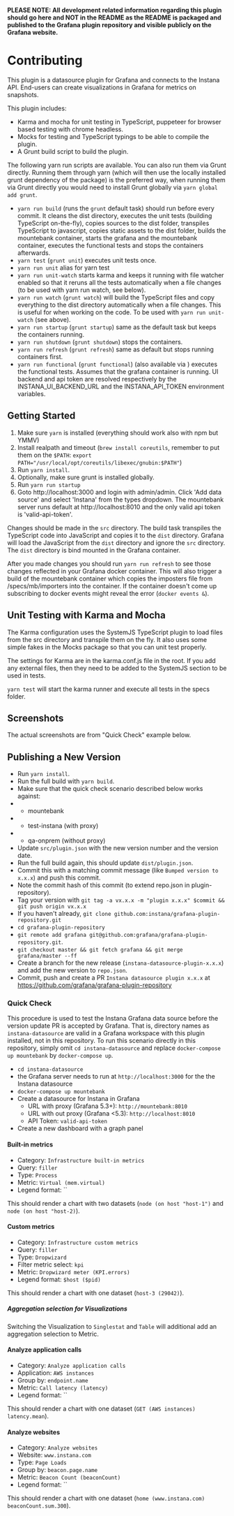 **PLEASE NOTE: All development related information regarding this plugin should go here and NOT in the README as the README is packaged and published to the Grafana plugin repository and visible publicly on the Grafana website.**

# Contributing

This plugin is a datasource plugin for Grafana and connects to the Instana API. End-users can create visualizations in Grafana for metrics on snapshots.

This plugin includes:

- Karma and mocha for unit testing in TypeScript, puppeteer for browser based testing with chrome headless.
- Mocks for testing and TypeScript typings to be able to compile the plugin.
- A Grunt build script to build the plugin.

The following yarn run scripts are available. You can also run them via Grunt directly. Running them through yarn (which will then use the locally installed grunt dependency of the package) is the preferred way, when running them via Grunt directly you would need to install Grunt globally via `yarn global add grunt`.

- `yarn run build` (runs the `grunt` default task) should run before every commit. It cleans the dist directory, executes the unit tests (building TypeScript on-the-fly), copies sources to the dist folder, transpiles TypeScript to javascript, copies static assets to the dist folder, builds the mountebank container, starts the grafana and the mountebank container, executes the functional tests and stops the containers afterwards.
- `yarn test` (`grunt unit`) executes unit tests once.
- `yarn run unit` alias for yarn test
- `yarn run unit-watch` starts karma and keeps it running with file watcher enabled so that it reruns all the tests automatically when a file changes (to be used with yarn run watch, see below).
- `yarn run watch` (`grunt watch`) will build the TypeScript files and copy everything to the dist directory automatically when a file changes. This is useful for when working on the code. To be used with `yarn run unit-watch` (see above).
- `yarn run startup` (`grunt startup`) same as the default task but keeps the containers running.
- `yarn run shutdown` (`grunt shutdown`) stops the containers.
- `yarn run refresh` (`grunt refresh`) same as default but stops running containers first.
- `yarn run functional` (`grunt functional`) (also available via ) executes the functional tests. Assumes that the grafana container is running. UI backend and api token are resolved respectively by the INSTANA_UI_BACKEND_URL and the INSTANA_API_TOKEN environment variables.

## Getting Started

1. Make sure `yarn` is installed (everything should work also with npm but YMMV)
2. Install realpath and timeout (`brew install coreutils`, remember to put them on the `$PATH`: `export PATH="/usr/local/opt/coreutils/libexec/gnubin:$PATH"`)
3. Run `yarn install`.
4. Optionally, make sure grunt is installed globally.
5. Run `yarn run startup`
6. Goto http://localhost:3000 and login with admin/admin. Click 'Add data source' and select 'Instana' from the types dropdown. The mountebank server runs default at http://localhost:8010 and the only valid api token is 'valid-api-token'.

Changes should be made in the `src` directory. The build task transpiles the TypeScript code into JavaScript and copies it to the `dist` directory. Grafana will load the JavaScript from the `dist` directory and ignore the `src` directory. The `dist` directory is bind mounted in the Grafana container.

After you made changes you should run `yarn run refresh` to see those changes reflected in your Grafana docker container. This will also trigger a build of the mountebank container which copies the imposters file from /specs/mb/importers into the container. If the container doesn't come up subscribing to docker events might reveal the error (`docker events &`).

## Unit Testing with Karma and Mocha

The Karma configuration uses the SystemJS TypeScript plugin to load files from the src directory and transpile them on the fly. It also uses some simple fakes in the Mocks package so that you can unit test properly.

The settings for Karma are in the karma.conf.js file in the root. If you add any external files, then they need to be added to the SystemJS section to be used in tests.

`yarn test` will start the karma runner and execute all tests in the specs folder.

## Screenshots

The actual screenshots are from "Quick Check" example below.

## Publishing a New Version

* Run `yarn install`.
* Run the full build with `yarn build`.
* Make sure that the quick check scenario described below works against:
* - mountebank
* - test-instana (with proxy)
* - qa-onprem (without proxy)
* Update `src/plugin.json` with the new version number and the version date.
* Run the full build again, this should update `dist/plugin.json`.
* Commit this with a matching commit message (like `Bumped version to x.x.x`) and push this commit.
* Note the commit hash of this commit (to extend repo.json in plugin-repository).
* Tag your version with `git tag -a vx.x.x -m "plugin x.x.x" $commit && git push origin vx.x.x`
* If you haven't already, `git clone github.com:instana/grafana-plugin-repository.git`
* `cd grafana-plugin-repository`
* `git remote add grafana git@github.com:grafana/grafana-plugin-repository.git`.
* `git checkout master && git fetch grafana && git merge grafana/master --ff`
* Create a branch for the new release (`instana-datasource-plugin-x.x.x`) and add the new version to `repo.json`.
* Commit, push and create a PR `Instana datasource plugin x.x.x` at <https://github.com/grafana/grafana-plugin-repository>

### Quick Check

This procedure is used to test the Instana Grafana data source before the version update PR is accepted by Grafana. That is, directory names as `instana-datasource` are valid in a Grafana workspace with this plugin installed, not in this repository. To run this scenario directly in this repository, simply omit `cd instana-datasource` and replace `docker-compose up mountebank` by `docker-compose up`.

* `cd instana-datasource`
* the Grafana server needs to run at `http://localhost:3000` for the the Instana datasource
* `docker-compose up mountebank`
* Create a datasource for Instana in Grafana
    * URL with proxy (Grafana 5.3+): `http://mountebank:8010`
    * URL with out proxy (Grafana <5.3): `http://localhost:8010`
    * API Token: `valid-api-token`
* Create a new dashboard with a graph panel

#### Built-in metrics
* Category: `Infrastructure built-in metrics`
* Query: `filler`
* Type: `Process`
* Metric: `Virtual (mem.virtual)`
* Legend format: ``

This should render a chart with two datasets (`node (on host "host-1")` and `node (on host "host-2)`).

#### Custom metrics
* Category: `Infrastructure custom metrics`
* Query: `filler`
* Type: `Dropwizard`
* Filter metric select: `kpi`
* Metric: `Dropwizard meter (KPI.errors)`
* Legend format: `$host ($pid)`

This should render a chart with one dataset (`host-3 (29042)`).

##### Aggregation selection for Visualizations
Switching the Visualization to `Singlestat` and `Table` will additional add an aggregation selection to Metric.

#### Analyze application calls
* Category: `Analyze application calls`
* Application: `AWS instances`
* Group by: `endpoint.name`
* Metric: `Call latency (latency)`
* Legend format: ``

This should render a chart with one dataset (`GET (AWS instances) latency.mean`).

#### Analyze websites
* Category: `Analyze websites`
* Website: `www.instana.com`
* Type: `Page Loads`
* Group by: `beacon.page.name`
* Metric: `Beacon Count (beaconCount)`
* Legend format: ``

This should render a chart with one dataset (`home (www.instana.com) beaconCount.sum.300`).
